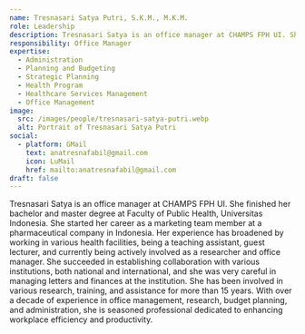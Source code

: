 ```yaml
---
name: Tresnasari Satya Putri, S.K.M., M.K.M.
role: Leadership
description: Tresnasari Satya is an office manager at CHAMPS FPH UI. She finished her bachelor and master degree at Faculty of Public Health, Universitas Indonesia.
responsibility: Office Manager
expertise:
  - Administration
  - Planning and Budgeting
  - Strategic Planning
  - Health Program
  - Healthcare Services Management
  - Office Management
image:
  src: /images/people/tresnasari-satya-putri.webp
  alt: Portrait of Tresnasari Satya Putri
social:
  - platform: GMail
    text: anatresnafabil@gmail.com
    icon: LuMail
    href: mailto:anatresnafabil@gmail.com
draft: false
---
```


Tresnasari Satya is an office manager at CHAMPS FPH UI. She finished her bachelor and master degree at Faculty of Public Health, Universitas Indonesia. She started her career as a marketing team member at a pharmaceutical company in Indonesia. Her experience has broadened by working in various health facilities, being a teaching assistant, guest lecturer, and currently being actively involved as a researcher and office manager. She succeeded in establishing collaboration with various institutions, both national and international, and she was very careful in managing letters and finances at the institution. She has been involved in various research, training, and assistance for more than 15 years. With over a decade of experience in office management, research, budget planning, and administration, she is seasoned professional dedicated to enhancing workplace efficiency and productivity.
